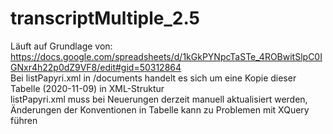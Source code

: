 # transcriptMultiple_2.5 #
Läuft auf Grundlage von: https://docs.google.com/spreadsheets/d/1kGkPYNpcTaSTe_4ROBwitSlpC0IGNxr4h22p0dZ9VF8/edit#gid=50312864 <br/>
Bei listPapyri.xml in /documents handelt es sich um eine Kopie dieser Tabelle (2020-11-09) in XML-Struktur <br/> 
listPapyri.xml muss bei Neuerungen derzeit manuell aktualisiert werden, Änderungen der Konventionen in Tabelle kann zu Problemen mit XQuery führen
